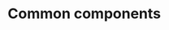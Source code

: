 # Common components

[//]: # (TODO write a description for Kyanite Common components)

[//]: # (TODO add a Table of contents for Kyanite Common components)
